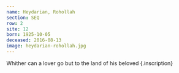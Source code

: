 ```yaml
---
name: Heydarian, Rohollah
section: SEQ
row: 2
site: 12
born: 1925-10-05
deceased: 2016-08-13
image: heydarian-rohollah.jpg
---
```


Whither can a lover go but to the land of his beloved
{.inscription}

